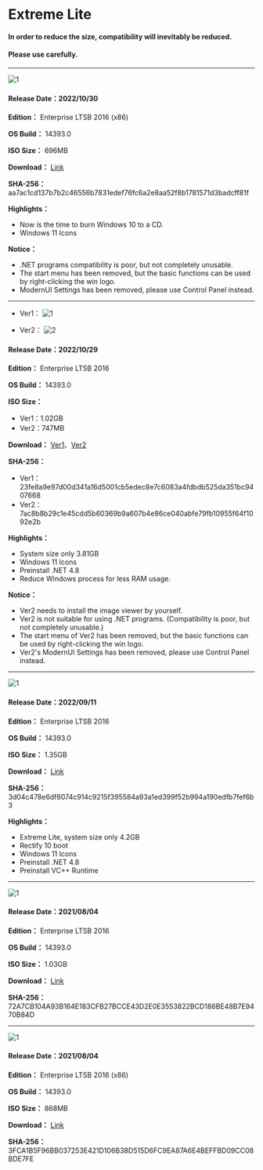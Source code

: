 # Extreme Lite

#### In order to reduce the size, compatibility will inevitably be reduced.
#### Please use carefully.

----

![1](/preview/LTSB_14393.0_x86_221030.png)

#### Release Date：2022/10/30

**Edition：** Enterprise LTSB 2016 (x86)

**OS Build：** 14393.0

**ISO Size：** 696MB

**Download：** [Link](https://github.com/WhatTheBlock/WindowsSimplify/releases/download/iso/LTSB_14393.0_x86_221030.iso)

**SHA-256：** aa7ac1cd137b7b2c46556b7831edef76fc6a2e8aa52f8b1781571d3badcff81f

**Highlights：**
- Now is the time to burn Windows 10 to a CD.
- Windows 11 Icons

**Notice：**
- .NET programs compatibility is poor, but not completely unusable.
- The start menu has been removed, but the basic functions can be used by right-clicking the win logo.
- ModernUI Settings has been removed, please use Control Panel instead.

----

- Ver1：
![1](https://github.com/WhatTheBlock/WindowsSimplify/blob/master/preview/LTSB_14393.0_221029.png)

- Ver2：
![2](https://github.com/WhatTheBlock/WindowsSimplify/blob/master/preview/LTSB_14393.0_221029-2.png)

#### Release Date：2022/10/29

**Edition：** Enterprise LTSB 2016

**OS Build：** 14393.0

**ISO Size：**
- Ver1：1.02GB
- Ver2：747MB

**Download：** [Ver1](https://github.com/WhatTheBlock/WindowsSimplify/releases/download/iso/LTSB_14393.0_221029.iso)、[Ver2](https://github.com/WhatTheBlock/WindowsSimplify/releases/download/iso/LTSB_14393.0_221029-2.iso)

**SHA-256：**
- Ver1：23fe8a9e97d00d341a16d5001cb5edec8e7c6083a4fdbdb525da351bc9407668
- Ver2：7ac8b8b29c1e45cdd5b60369b9a607b4e86ce040abfe79fb10955f64f1092e2b

**Highlights：**
- System size only 3.81GB
- Windows 11 Icons
- Preinstall .NET 4.8
- Reduce Windows process for less RAM usage.

**Notice：**
- Ver2 needs to install the image viewer by yourself.
- Ver2 is not suitable for using .NET programs. (Compatibility is poor, but not completely unusable.)
- The start menu of Ver2 has been removed, but the basic functions can be used by right-clicking the win logo.
- Ver2's ModernUI Settings has been removed, please use Control Panel instead.

----

![1](/preview/LTSB_14393.0_220911.png)

#### Release Date：2022/09/11

**Edition：** Enterprise LTSB 2016

**OS Build：** 14393.0

**ISO Size：** 1.35GB

**Download：** [Link](https://github.com/WhatTheBlock/WindowsSimplify/releases/download/iso/LTSB_14393.0_220911.iso)

**SHA-256：** 3d04c478e6df8074c914c9215f395584a93a1ed399f52b994a190edfb7fef6b3

**Highlights：**
- Extreme Lite, system size only 4.2GB
- Rectify 10 boot
- Windows 11 Icons
- Preinstall .NET 4.8
- Preinstall VC++ Runtime

----

![1](/preview/Win10_LTSB_14393.0_210804.png)

#### Release Date：2021/08/04

**Edition：** Enterprise LTSB 2016

**OS Build：** 14393.0

**ISO Size：** 1.03GB

**Download：** [Link](https://github.com/WhatTheBlock/WindowsSimplify/releases/download/v2021.08.04_3/Win10_LTSB_14393.0_210804.iso)

**SHA-256：** 72A7CB104A93B164E183CFB27BCCE43D2E0E3553822BCD188BE48B7E9470B84D

----

![1](/preview/Win10_LTSB_14393.0_x86_210804-2.png)

#### Release Date：2021/08/04

**Edition：** Enterprise LTSB 2016 (x86)

**OS Build：** 14393.0

**ISO Size：** 868MB

**Download：** [Link](https://github.com/WhatTheBlock/WindowsSimplify/releases/download/v2021.08.04_2/Win10_LTSB_14393.0_x86_210804-2.iso)

**SHA-256：** 3FCA1B5F96BB037253E421D106B38D515D6FC9EA87A6E4BEFFBD09CC08BDE7FE
